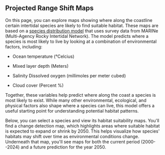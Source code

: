 ## **Projected Range Shift Maps**

On this page, you can explore maps showing where along the coastline certain intertidal species are likely to find suitable habitat. These maps are based on a [species distribution model](https://www.sciencedirect.com/topics/earth-and-planetary-sciences/environmental-niche-modeling) that uses survey data from MARINe (Multi-Agency Rocky Intertidal Network). The model predicts where a species is most likely to live by looking at a combination of environmental factors, including:

-   Ocean temperature (°Celcius)

-   Mixed layer depth (Meters)

-   Salinity Dissolved oxygen (millimoles per meter cubed)

-   Cloud cover (Percent %)

Together, these variables help predict where along the coast a species is most likely to exist. While many other environmental, ecological, and physical factors also shape where a species can live, this model offers a useful starting point for understanding potential habitat patterns.

Below, you can select a species and view its habitat suitability maps. You'll find a change detection map, which highlights areas where suitable habitat is expected to expand or shrink by 2050. This helps visualize how species' habitats may shift over time as environmental conditions change. Underneath that map, you'll see maps for both the current period (2000--2024) and a future prediction for the year 2050.

 